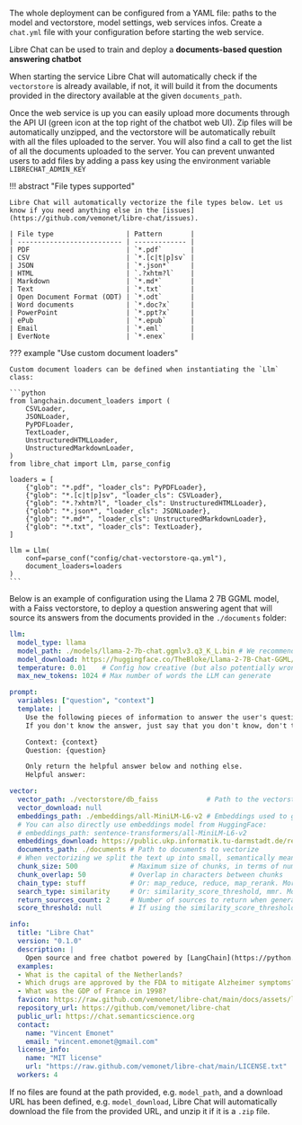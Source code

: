 The whole deployment can be configured from a YAML file: paths to the model and vectorstore, model settings, web services infos. Create a `chat.yml` file with your configuration before starting the web service.

Libre Chat can be used to train and deploy a **documents-based question answering chatbot**

When starting the service Libre Chat will automatically check if the `vectorstore` is already available, if not, it will build it from the documents provided in the directory available at the given `documents_path`.

Once the web service is up you can easily upload more documents through the API UI (green icon at the top right of the chatbot web UI). Zip files will be automatically unzipped, and the vectorstore will be automatically rebuilt with all the files uploaded to the server. You will also find a call to get the list of all the documents uploaded to the server. You can prevent unwanted users to add files by adding a pass key using the environment variable `LIBRECHAT_ADMIN_KEY`

!!! abstract "File types supported"

    Libre Chat will automatically vectorize the file types below. Let us know if you need anything else in the [issues](https://github.com/vemonet/libre-chat/issues).

    | File type                  | Pattern       |
    | -------------------------- | ------------- |
    | PDF                        | `*.pdf`       |
    | CSV                        | `*.[c|t|p]sv` |
    | JSON                       | `*.json*`     |
    | HTML                       | `.?xhtm?l`    |
    | Markdown                   | `*.md*`       |
    | Text                       | `*.txt`       |
    | Open Document Format (ODT) | `*.odt`       |
    | Word documents             | `*.doc?x`     |
    | PowerPoint                 | `*.ppt?x`     |
    | ePub                       | `*.epub`      |
    | Email                      | `*.eml`       |
    | EverNote                   | `*.enex`      |

??? example "Use custom document loaders"

    Custom document loaders can be defined when instantiating the `Llm` class:

    ```python
    from langchain.document_loaders import (
        CSVLoader,
        JSONLoader,
        PyPDFLoader,
        TextLoader,
        UnstructuredHTMLLoader,
        UnstructuredMarkdownLoader,
    )
    from libre_chat import Llm, parse_config

    loaders = [
        {"glob": "*.pdf", "loader_cls": PyPDFLoader},
        {"glob": "*.[c|t|p]sv", "loader_cls": CSVLoader},
        {"glob": "*.?xhtm?l", "loader_cls": UnstructuredHTMLLoader},
        {"glob": "*.json*", "loader_cls": JSONLoader},
        {"glob": "*.md*", "loader_cls": UnstructuredMarkdownLoader},
        {"glob": "*.txt", "loader_cls": TextLoader},
    ]

    llm = Llm(
        conf=parse_conf("config/chat-vectorstore-qa.yml"),
        document_loaders=loaders
    )
    ```



Below is an example of configuration using the Llama 2 7B GGML model, with a Faiss vectorstore, to deploy a question answering agent that will source its answers from the documents provided in the `./documents` folder:

```yaml title="chat.yml"
llm:
  model_type: llama
  model_path: ./models/llama-2-7b-chat.ggmlv3.q3_K_L.bin # We recommend to predownload the files, but you can provide download URLs that will be used if the files are not present
  model_download: https://huggingface.co/TheBloke/Llama-2-7B-Chat-GGML/resolve/main/llama-2-7b-chat.ggmlv3.q3_K_L.bin
  temperature: 0.01    # Config how creative (but also potentially wrong) the model can be. 0 is safe, 1 is adventurous
  max_new_tokens: 1024 # Max number of words the LLM can generate

prompt:
  variables: ["question", "context"]
  template: |
    Use the following pieces of information to answer the user's question.
    If you don't know the answer, just say that you don't know, don't try to make up an answer.

    Context: {context}
    Question: {question}

    Only return the helpful answer below and nothing else.
    Helpful answer:

vector:
  vector_path: ./vectorstore/db_faiss            # Path to the vectorstore to do QA retrieval
  vector_download: null
  embeddings_path: ./embeddings/all-MiniLM-L6-v2 # Embeddings used to generate the vectors
  # You can also directly use embeddings model from HuggingFace:
  # embeddings_path: sentence-transformers/all-MiniLM-L6-v2
  embeddings_download: https://public.ukp.informatik.tu-darmstadt.de/reimers/sentence-transformers/v0.2/all-MiniLM-L6-v2.zip
  documents_path: ./documents # Path to documents to vectorize
  # When vectorizing we split the text up into small, semantically meaningful chunks (often sentences):
  chunk_size: 500             # Maximum size of chunks, in terms of number of characters
  chunk_overlap: 50           # Overlap in characters between chunks
  chain_type: stuff           # Or: map_reduce, reduce, map_rerank. More details: https://docs.langchain.com/docs/components/chains/index_related_chains
  search_type: similarity     # Or: similarity_score_threshold, mmr. More details: https://python.langchain.com/docs/modules/data_connection/retrievers/vectorstore
  return_sources_count: 2     # Number of sources to return when generating an answer
  score_threshold: null       # If using the similarity_score_threshold search type. Between 0 and 1

info:
  title: "Libre Chat"
  version: "0.1.0"
  description: |
    Open source and free chatbot powered by [LangChain](https://python.langchain.com) and [Llama 2](https://ai.meta.com/llama) [7B](https://huggingface.co/TheBloke/Llama-2-7B-Chat-GGML)
  examples:
  - What is the capital of the Netherlands?
  - Which drugs are approved by the FDA to mitigate Alzheimer symptoms?
  - What was the GDP of France in 1998?
  favicon: https://raw.github.com/vemonet/libre-chat/main/docs/assets/logo.png
  repository_url: https://github.com/vemonet/libre-chat
  public_url: https://chat.semanticscience.org
  contact:
    name: "Vincent Emonet"
    email: "vincent.emonet@gmail.com"
  license_info:
    name: "MIT license"
    url: "https://raw.github.com/vemonet/libre-chat/main/LICENSE.txt"
  workers: 4
```

If no files are found at the path provided, e.g. `model_path`, and a download URL has been defined, e.g. `model_download`, Libre Chat will automatically download the file from the provided URL, and unzip it if it is a `.zip` file.
